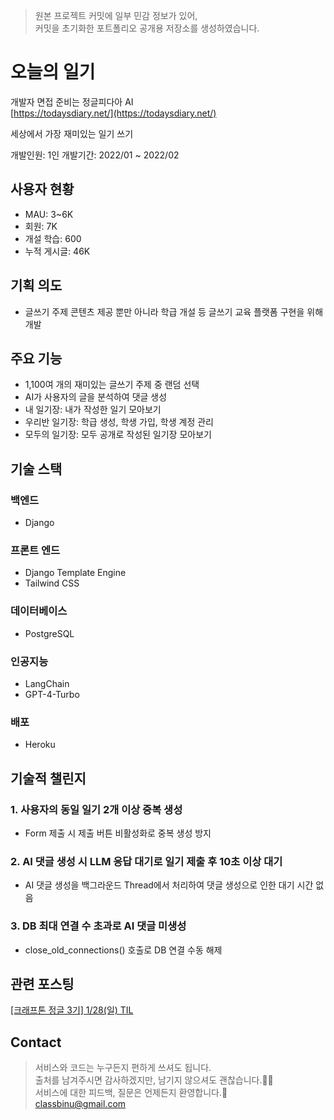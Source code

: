 > 원본 프로젝트 커밋에 일부 민감 정보가 있어,  
> 커밋을 초기화한 포트폴리오 공개용 저장소를 생성하였습니다.

# 오늘의 일기

개발자 면접 준비는 정글피다아 AI  
[https://todaysdiary.net/](https://todaysdiary.net/)

세상에서 가장 재미있는 일기 쓰기

개발인원: 1인
개발기간: 2022/01 ~ 2022/02

## 사용자 현황

- MAU: 3~6K
- 회원: 7K
- 개설 학습: 600
- 누적 게시글: 46K

## 기획 의도

- 글쓰기 주제 콘텐츠 제공 뿐만 아니라 학급 개설 등 글쓰기 교육 플랫폼 구현을 위해 개발

## 주요 기능

- 1,100여 개의 재미있는 글쓰기 주제 중 랜덤 선택
- AI가 사용자의 글을 분석하여 댓글 생성
- 내 일기장: 내가 작성한 일기 모아보기
- 우리반 일기장: 학급 생성, 학생 가입, 학생 계정 관리
- 모두의 일기장: 모두 공개로 작성된 일기장 모아보기

## 기술 스택

### 백엔드

- Django

### 프론트 엔드

- Django Template Engine
- Tailwind CSS

### 데이터베이스

- PostgreSQL

### 인공지능

- LangChain
- GPT-4-Turbo

### 배포

- Heroku

## 기술적 챌린지

### 1. 사용자의 동일 일기 2개 이상 중복 생성

- Form 제출 시 제출 버튼 비활성화로 중복 생성 방지

### 2. AI 댓글 생성 시 LLM 응답 대기로 일기 제출 후 10초 이상 대기

- AI 댓글 생성을 백그라운드 Thread에서 처리하여 댓글 생성으로 인한 대기 시간 없음

### 3. DB 최대 연결 수 초과로 AI 댓글 미생성

- close_old_connections() 호출로 DB 연결 수동 해제

## 관련 포스팅

[[크래프톤 정글 3기] 1/28(일) TIL](https://velog.io/@classbinu/%ED%81%AC%EB%9E%98%ED%94%84%ED%86%A4-%EC%A0%95%EA%B8%80-3%EA%B8%B0-128%EC%9D%BC-TIL)

## Contact

> 서비스와 코드는 누구든지 편하게 쓰셔도 됩니다.  
> 출처를 남겨주시면 감사하겠지만, 남기지 않으셔도 괜찮습니다.🙇‍♂️  
> 서비스에 대한 피드백, 질문은 언제든지 환영합니다.🥳  
> classbinu@gmail.com
